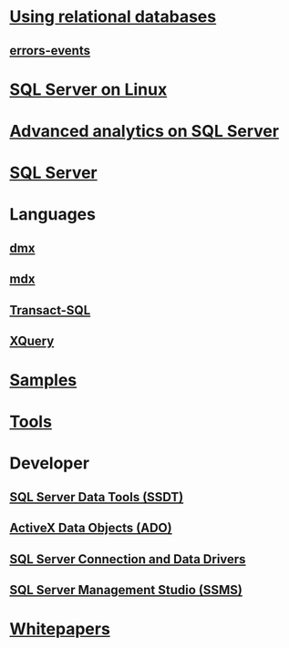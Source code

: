 # [Using relational databases](./relational-databases/toc.md)
## [errors-events](relational-databases/errors-events/TOC.md)

# [SQL Server on Linux](./linux/TOC.md)

# [Advanced analytics on SQL Server](./advanced-analytics/TOC.md)

# [SQL Server](./sql-server/toc.md)

# Languages
## [dmx](./dmx/toc.md)
## [mdx](./mdx/toc.md)
## [Transact-SQL](./t-sql/toc.md)
## [XQuery](./xquery/toc.md)

# [Samples](./sample/TOC.md)

# [Tools](./tools/toc.md)

# Developer
## [SQL Server Data Tools (SSDT)](./ssdt/TOC.md)
## [ActiveX Data Objects (ADO)](./ado/TOC.md)
## [SQL Server Connection and Data Drivers](./connect/TOC.md)
## [SQL Server Management Studio (SSMS)](./ssms/toc.md)

# [Whitepapers](./whitepapers/toc.md)
